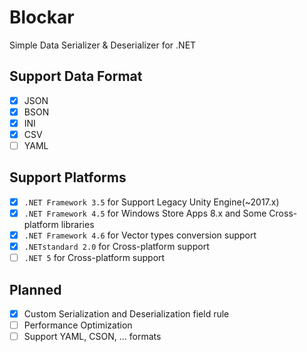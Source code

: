 Blockar
=======

Simple Data Serializer &amp; Deserializer for .NET

## Support Data Format
* [x] JSON
* [x] BSON
* [x] INI
* [x] CSV
* [ ] YAML

## Support Platforms
* [x] ```.NET Framework 3.5``` for Support Legacy Unity Engine(~2017.x)
* [x] ```.NET Framework 4.5``` for Windows Store Apps 8.x and Some Cross-platform libraries
* [x] ```.NET Framework 4.6``` for Vector types conversion support
* [x] ```.NETstandard 2.0``` for Cross-platform support
* [ ] ```.NET 5``` for Cross-platform support

## Planned
* [x] Custom Serialization and Deserialization field rule
* [ ] Performance Optimization
* [ ] Support YAML, CSON, ... formats
